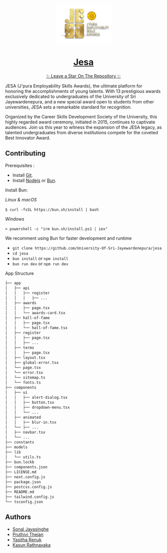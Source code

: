 <p align="center">
  <a href="http://careerskills.sjp.ac.lk/">
    <picture>
      <source media="(prefers-color-scheme: dark)">
      <img src="./public/images/jesa-logo.png" height="128">
    </picture>
    <h1 align="center">Jesa</h1>
    <p align="center">✨ Leave a Star On The Repository ✨</p>
  </a>
</p>

JESA (J'pura Employability Skills Awards), the ultimate platform for honoring the accomplishments of young talents. With 13 prestigious awards exclusively dedicated to undergraduates of the University of Sri Jayewardenepura, and a new special award open to students from other universities, JESA sets a remarkable standard for recognition.

Organized by the Career Skills Development Society of the University, this highly regarded award ceremony, initiated in 2015, continues to captivate audiences. Join us this year to witness the expansion of the JESA legacy, as talented undergraduates from diverse institutions compete for the coveted Best Innovator Award.

## Contributing

Prerequisites :

- Install [Git](https://www.git-scm.com/downloads).
- Install [Nodejs](https://nodejs.org/en) or [Bun](https://bun.sh/).

Install Bun:

_Linux & macOS_

`$ curl -fsSL https://bun.sh/install | bash`

_Windows_

`> powershell -c "irm bun.sh/install.ps1 | iex"`

We recomment using Bun for faster development and runtime

- `git clone https://github.com/University-Of-Sri-Jayewardenepura/jesa`
- `cd jesa`
- `bun install` or `npm install`
- `bun run dev` or `npm run dev`

App Structure

```
├── app
│   ├── api
│   │   ├── register
│   │   |   ├── ...
│   ├── awards
│   │   ├── page.tsx
│   │   └── awards-card.tsx
│   ├── hall-of-fame
│   │   ├── page.tsx
│   │   └── hall-of-fame.tsx
│   ├── register
│   │   ├── page.tsx
│   │   ├── ...
│   ├── terms
│   │   ├── page.tsx
│   ├── layout.tsx
│   ├── global-error.tsx
│   └── page.tsx
│   └── error.tsx
│   └── sitemap.ts
│   └── fonts.ts
├── components
│   ├── ui
│   │   ├── alert-dialog.tsx
│   │   ├── button.tsx
│   │   ├── dropdown-menu.tsx
│   │   └── ...
│   ├── animated
│   │   ├── blur-in.tsx
│   └── ├── ...
│   ├── navbar.tsx
│   └── ...
├── constants
├── models
├── lib
│   └── utils.ts
├── bun.lockb
├── components.json
├── LICENSE.md
├── next.config.js
├── package.json
├── postcss.config.js
├── README.md
├── tailwind.config.js
└── tsconfig.json
```

## Authors

- [Sonal Jayasinghe](https://github.com/SonalJayasinghe)
- [Pruthivi Thejan](https://links.pruthivithejan.me)
- [Yasitha Renuk](https://github.com/YasithaRenuk)
- [Kasun Rathnayaka](https://github.com/kasun-m-rathnayaka)
